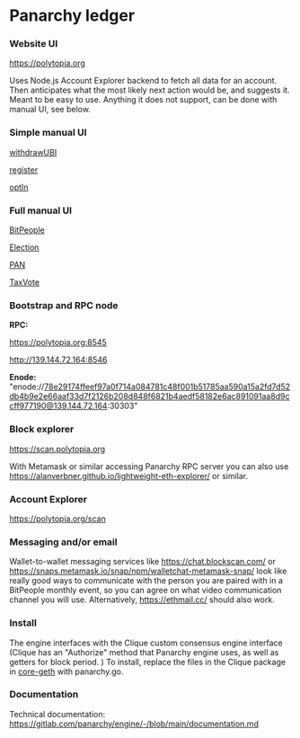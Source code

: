 # Panarchy ledger

### Website UI

https://polytopia.org

Uses Node.js Account Explorer backend to fetch all data for an account. Then anticipates what the most likely next action would be, and suggests it. Meant to be easy to use. Anything it does not support, can be done with manual UI, see below.

### Simple manual UI

[withdrawUBI](https://evmconnector.dev/load/%28'a!'0x******.12'~f-%28'n!'withdrawUBI'~t!'nonpayable'~i3~o3%29%5D%29*...-!%5B.003-%5D%013.-*_)

[register](https://evmconnector.dev/load/%28'a!'0x******.10'~f-%28'n!'register'~t!'nonpayable'~i-%28't!'bytes32'%29%5D~o-%5D%29%5D%29*...-!%5B.00%01.-*_)

[optIn](https://evmconnector.dev/load/%28'a!'0x******.10'~f-%28'n!'optIn'~t!'nonpayable'~i2~o2%29%5D%29*...-!%5B.002-%5D%012.-*_)

### Full manual UI

[BitPeople](https://evmconnector.dev/load/%28'a!'0xKKKKKK0010'~fQ%28'n!'allowance_B8zRRAapprove.9MbalanceOf_B8zRAborderVoteT*7-claimPX.7-commit_R7J-courtkcourts_Adispute.D7-genesis4QAgetPairGAhourGAjudge.97-lateSY.7D-nymkoptIn.7-period4QApermits_Apopulation_ApX_R7D-pseudonymEventGAquarter_AreassignCourt.D7-reassignNym.D7Zer.J7Zry_B256z79ZryLength_ArevealHash.J7-schedule4QAseed_AsY.7D-sYd_AsYr_R7D-toSecondsGAtransfer.9MtransferFrom.9RMverify.7%5D%29%5D%29*QWuint256z-%5D%28%2C%28'n!'.TQ4'~t!'view'~i7%5D~oQ9WaddresszA%5D~o*-B%2CWuintDWboolzG'~t!'pure'~i*JWbytes32zK000000MB256zB8z7-Q!%5BR%2C9T'~t!'nonpayable'~iW%28't!'XroofOfUniqueHumanYhuffleZ-regist_4*kVerified.7-z'%29%01zk_ZYXWTRQMKJGDBA974.-*_
)

[Election](https://evmconnector.dev/load/KaP0x888888Q11IfAKnPallocateSuffrageToken94-allowedNEECapprove3B-balanceOfNECGNB7-GLengthNCgenesis.ChalftimeN4KDbool'%29-period.Cschedule.CtoSecondsIDpureM*CH3B-HFrom3EB-vote34JJ*KDuint256'%29-J%2CKnP.IDviewM3974%5D~oA7KDaddress'%298QQQ9IDnonpayableMA!%5BB%2C*4C4*-DtPE%2C7GelectionHtransferI'~J%5D%29K%28'MIiAN.*P!'Q00%01QPNMKJIHGEDCBA98743.-*_)

[PAN](https://evmconnector.dev/load/XaQ0xCCCCCCY12'~fGXnQallowed-H4Japprove3HPbalanceOf-4JclaimedUBI-_Kdecimals-9W8VDgenesisjlegislature-*7_*.periodjschedulejsetTaxRate3Psymbol-9AstringVDtaxation3KtoSecondsLpureN*7*.totalSupplyjM3HPMFrom3HHPwithdrawUBI39ZZ*E%5D-LviewN.%29%2CXnQ3LnonpayableN4AaddressV7~oG9%5D7AXtQCYYYD%5D.EW256VG!%5BH4%2CJ9*.K49AboolVDL'~tQMtransferN'~iGP*7DQ!'V'%29WAuintX%28'Y00Z%5D%29_E%2Cj-J%01j_ZYXWVQPNMLKJHGEDCA9743.-*_)

[TaxVote](https://evmconnector.dev/load/qa!'0xDDDDDD0013'~fSqn!'MAX_LENGTH8*allocatez.7approve.9P7claimKs.7genesis8QAllowed-jQBalanceOf-QClaimedz-IqUbool'%29JgetW84QKrW-QKs-*period8*schedule8*setTaxRate.Y.9PYFrom.9jP7vote.4PPIZZ*I4J-84j.'~Unonpayable'~iS4qUuint256'%297IJ8'~Uview'~iS9qUaddress'%29D000000I%5D~oSJZ%2Cqn!'KVoteP%2C4Q*getS!%5BUt!'WNodeCountY7transferZ%5D%29j%2C9q%28'zKToken%01zqjZYWUSQPKJID9874.-*_)

### Bootstrap and RPC node

**RPC:**

https://polytopia.org:8545

http://139.144.72.164:8546

**Enode:** "enode://78e29174ffeef97a0f714a084781c48f001b51785aa590a15a2fd7d52db4b9e2e66aaf33d7f2126b208d848f6821b4aedf58182e6ac891091aa8d9ccff977190@139.144.72.164:30303"

### Block explorer

https://scan.polytopia.org

With Metamask or similar accessing Panarchy RPC server you can also use https://alanverbner.github.io/lightweight-eth-explorer/ or similar.

### Account Explorer

https://polytopia.org/scan

### Messaging and/or email

Wallet-to-wallet messaging services like https://chat.blockscan.com/ or https://snaps.metamask.io/snap/npm/walletchat-metamask-snap/ look like really good ways to communicate with the person you are paired with in a BitPeople monthly event, so you can agree on what video communication channel you will use. Alternatively, https://ethmail.cc/ should also work.

### Install

The engine interfaces with the Clique custom consensus engine interface (Clique has an "Authorize" method that Panarchy engine uses, as well as getters for block period. ) To install, replace the files in the Clique package in [core-geth](https://github.com/etclabscore/core-geth) with panarchy.go.

### Documentation

Technical documentation: https://gitlab.com/panarchy/engine/-/blob/main/documentation.md
